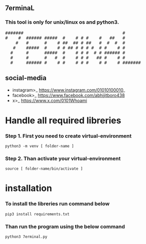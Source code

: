 ## 7erminaL
### This tool is only for unix/linux os and python3.
<pre>
#######                                      #       
#    #  ###### #####  #    # # #    #   ##   #       
    #   #      #    # ##  ## # ##   #  #  #  #       
   #    #####  #    # # ## # # # #  # #    # #       
  #     #      #####  #    # # #  # # ###### #       
  #     #      #   #  #    # # #   ## #    # #       
  #     ###### #    # #    # # #    # #    # #######
</pre>

## social-media
  - instagram>_ https://www.instagram.com/01010100010_
  - facebook>_ https://www.facebook.com/abhijitboro438
  - x>_ https://www.x.com/0101Whoami

# Handle all required libreries
### Step 1. First you need to create virtual-environment
   ```
   python3 -m venv [ folder-name ]
   ```
### Step 2. Than activate your virtual-environment
   ```
   source [ folder-name/bin/activate ]
   ```
# installation
### To install the libreries run command below
  ```
  pip3 install requirements.txt
  ```

### Than run the program using the below command
  ```
  python3 7erminal.py
  ```
